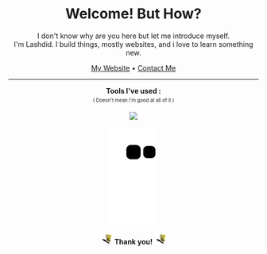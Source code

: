 <h1 align="center">Welcome! But How?</h1>

<p align="center">I don't know why are you here but let me introduce myself. <br/> I'm Lashdid. I build things, mostly websites, and i love to learn something new.</p>
<p align="center"><a href="https://lashdid.my.id">My Website</a> • <a href="mailto:sadida.alhan@gmail.com">Contact Me</a></p>

---
<p align="center"><b>Tools I've used :</b> <br/> <sup><sub>( Doesn't mean i'm good at all of it )</sub></sup></p>
<p align="center"><img src="https://skillicons.dev/icons?i=html,css,js,ts,go,svelte,react,nextjs,nuxtjs,mongodb,mysql,firebase,flutter,git,linux" /></p>
<p align="center"><img src="https://github.com/lashdid/lashdid/blob/output/github-contribution-snake.svg"/></p>
<p align="center"><img src="/static/sponge.gif?raw=true" width="25"/> <b>Thank you!</b> <img src="/static/sponge.gif?raw=true" width="25"/></p>
